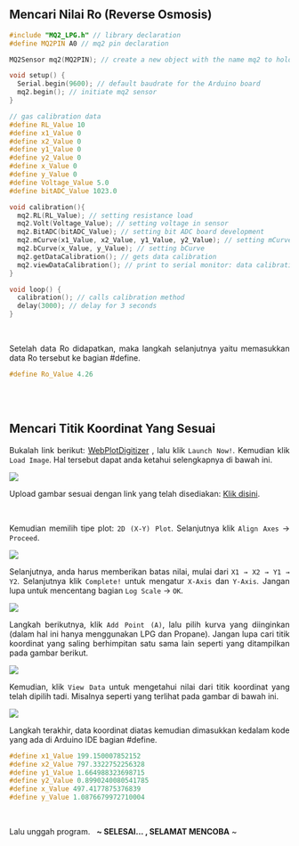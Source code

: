 ## Mencari Nilai Ro (Reverse Osmosis)

```ino
#include "MQ2_LPG.h" // library declaration
#define MQ2PIN A0 // mq2 pin declaration

MQ2Sensor mq2(MQ2PIN); // create a new object with the name mq2 to hold the MQ2Sensor class

void setup() {
  Serial.begin(9600); // default baudrate for the Arduino board
  mq2.begin(); // initiate mq2 sensor
}

// gas calibration data
#define RL_Value 10
#define x1_Value 0
#define x2_Value 0
#define y1_Value 0
#define y2_Value 0
#define x_Value 0
#define y_Value 0
#define Voltage_Value 5.0
#define bitADC_Value 1023.0

void calibration(){
  mq2.RL(RL_Value); // setting resistance load
  mq2.Volt(Voltage_Value); // setting voltage in sensor
  mq2.BitADC(bitADC_Value); // setting bit ADC board development
  mq2.mCurve(x1_Value, x2_Value, y1_Value, y2_Value); // setting mCurve
  mq2.bCurve(x_Value, y_Value); // setting bCurve
  mq2.getDataCalibration(); // gets data calibration
  mq2.viewDataCalibration(); // print to serial monitor: data calibration
}

void loop() {
  calibration(); // calls calibration method
  delay(3000); // delay for 3 seconds
}
```

<br>

<div align="justify">

Setelah data Ro didapatkan, maka langkah selanjutnya yaitu memasukkan data Ro tersebut ke bagian #define.

```ino
#define Ro_Value 4.26
```

<br><br>

## Mencari Titik Koordinat Yang Sesuai
  
  Bukalah link berikut: <a href="https://automeris.io/WebPlotDigitizer/">WebPlotDigitizer</a> , lalu klik ``` Launch Now! ```. Kemudian klik ``` Load Image ```. Hal tersebut dapat anda ketahui selengkapnya di bawah ini.

<img src="https://user-images.githubusercontent.com/54527592/230691437-6e734c51-a1a1-499b-ab66-c18921d6f26b.jpg">
  
  Upload gambar sesuai dengan link yang telah disediakan: <a href="https://github.com/devancakra/MQ2_LPG_Library/blob/master/extras/sensor%20calibration%20graph.png">Klik disini</a>.

<br>
  
  Kemudian memilih tipe plot: ``` 2D (X-Y) Plot ```. Selanjutnya klik ``` Align Axes ``` → ``` Proceed ```.

<img src="https://user-images.githubusercontent.com/54527592/230691665-0cfe7167-42a9-4b24-8cde-1571c080a7e2.jpg"><br>
  
  Selanjutnya, anda harus memberikan batas nilai, mulai dari ``` X1 → X2 → Y1 → Y2 ```. Selanjutnya klik ``` Complete! ``` untuk mengatur ``` X-Axis ``` dan ``` Y-Axis ```. Jangan lupa untuk mencentang bagian ``` Log Scale ``` → ``` OK ```.

<img src="https://user-images.githubusercontent.com/54527592/230692139-07392ab0-8119-4a60-ba9e-daa5cfeb4a01.jpg"><br>
  
  Langkah berikutnya, klik ``` Add Point (A) ```, lalu pilih kurva yang diinginkan (dalam hal ini hanya menggunakan LPG dan Propane). Jangan lupa cari titik koordinat yang saling berhimpitan satu sama lain seperti yang ditampilkan pada gambar berikut.

<img src="https://user-images.githubusercontent.com/54527592/230692688-5fdb713c-d8e0-41e0-88d8-cb930f8af38b.jpg"><br>
  
  Kemudian, klik ``` View Data ``` untuk mengetahui nilai dari titik koordinat yang telah dipilih tadi. Misalnya seperti yang terlihat pada gambar di bawah ini.

<img src="https://user-images.githubusercontent.com/54527592/230692817-40d2f148-5cd2-4255-9fd3-49a02a9cd3c9.jpg"><br>
  
  Langkah terakhir, data koordinat diatas kemudian dimasukkan kedalam kode yang ada di Arduino IDE bagian #define.

```ino
#define x1_Value 199.150007852152
#define x2_Value 797.3322752256328
#define y1_Value 1.664988323698715
#define y2_Value 0.8990240080541785
#define x_Value 497.4177875376839
#define y_Value 1.0876679972710004
```

<br>
  
  Lalu unggah program.&nbsp;&nbsp;&nbsp;<strong>~ SELESAI... , SELAMAT MENCOBA</strong> ~

</div>
